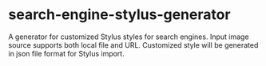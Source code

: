 # search-engine-stylus-generator
 A generator for customized Stylus styles for search engines. Input image source supports both local file and URL. Customized style will be generated in json file format for Stylus import.

